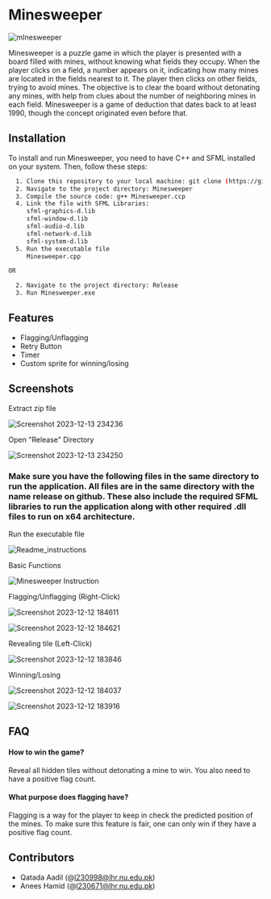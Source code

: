 # Minesweeper

![mInesweeper](https://github.com/10anees/MInesweeper/assets/128053118/8c51800a-3e7d-4e58-bb5e-5d9477c6f15f)


Minesweeper is a puzzle game in which the player is presented with a board filled with mines, without knowing what fields they occupy. When the player clicks on a field, a number appears on it, indicating how many mines are located in the fields nearest to it. The player then clicks on other fields, trying to avoid mines. The objective is to clear the board without detonating any mines, with help from clues about the number of neighboring mines in each field. Minesweeper is a game of deduction that dates back to at least 1990, though the concept originated even before that.


## Installation

To install and run Minesweeper, you need to have C++ and SFML installed on your system. Then, follow these steps:

```bash
  1. Clone this repository to your local machine: git clone (https://github.com/10anees/Minesweeper)/Download zip file and extract
  2. Navigate to the project directory: Minesweeper
  3. Compile the source code: g++ Minesweeper.ccp
  4. Link the file with SFML Libraries:
     sfml-graphics-d.lib
     sfml-window-d.lib
     sfml-audio-d.lib
     sfml-network-d.lib
     sfml-system-d.lib
  5. Run the executable file
     Minesweeper.cpp

OR

  2. Navigate to the project directory: Release
  3. Run Minesweeper.exe

```
    
## Features

- Flagging/Unflagging
- Retry Button
- Timer
- Custom sprite for winning/losing

##  Screenshots

Extract zip file

![Screenshot 2023-12-13 234236](https://github.com/10anees/MInesweeper/assets/128053118/d60ac1d4-2b34-43cf-b380-6b4902ba2ddd)

Open "Release" Directory

![Screenshot 2023-12-13 234250](https://github.com/10anees/MInesweeper/assets/128053118/3204c131-9d52-4d75-af38-f074b76a46ed)



### Make sure you have the following files in the same directory to run the application. All files are in the same directory with the name release on github. These also include the required SFML libraries to run the application along with other required .dll files to run on x64 architecture.



Run the executable file
 
![Readme_instructions](https://github.com/10anees/MInesweeper/assets/128053118/e4d86ef7-cc04-4aa4-98d6-c4703e8e57f2)


Basic Functions

![Minesweeper Instruction](https://github.com/10anees/MInesweeper/assets/128053118/27a2dcc0-b445-41ab-b7d0-7f1ec1173498)

Flagging/Unflagging (Right-Click)

![Screenshot 2023-12-12 184611](https://github.com/10anees/MInesweeper/assets/128053118/a38dda1e-966b-4ced-aa88-02b7147eba0d)

![Screenshot 2023-12-12 184621](https://github.com/10anees/MInesweeper/assets/128053118/abc3298f-2bcc-42dd-8312-01b84df5e703)

Revealing tile (Left-Click)

![Screenshot 2023-12-12 183846](https://github.com/10anees/MInesweeper/assets/128053118/abb6efc7-15c4-4950-949e-cfd0efc491f1)

Winning/Losing

![Screenshot 2023-12-12 184037](https://github.com/10anees/MInesweeper/assets/128053118/bccaece4-690c-46f0-a89a-34a7587aff2f)

![Screenshot 2023-12-12 183916](https://github.com/10anees/MInesweeper/assets/128053118/0e72e056-6a9a-4f47-91b5-905191e77d85)

## FAQ

#### How to win the game?

Reveal all hidden tiles without detonating a mine to win. You also need to have a positive flag count.

#### What purpose does flagging have?

Flagging is a way for the player to keep in check the predicted position of the mines. To make sure this feature is fair, one can only win if they have a positive flag count.

## Contributors

- Qatada Aadil (@l230998@lhr.nu.edu.pk)
- Anees Hamid (@l230671@lhr.nu.edu.pk)








  
